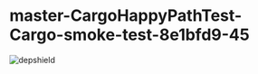# master-CargoHappyPathTest-Cargo-smoke-test-8e1bfd9-45

![depshield](https://depshield.sonatype.org/badges/depshield-prod/master-CargoHappyPathTest-Cargo-smoke-test-8e1bfd9-45/depshield.svg)